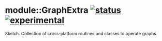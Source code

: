 
# module::GraphExtra [![status](https://github.com/Wandalen/wGraphExtra/workflows/publish/badge.svg)](https://github.com/Wandalen/wGraphExtra/actions?query=workflow%3Apublish) [![experimental](https://img.shields.io/badge/stability-experimental-orange.svg)](https://github.com/emersion/stability-badges#experimental)

Sketch. Collection of cross-platform routines and classes to operate graphs. 

































































